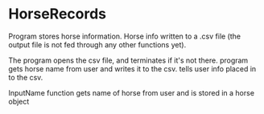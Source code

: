 # HorseRecords

Program stores horse information. 
Horse info written to a .csv file 
(the output file is not fed through any other functions yet).

The program opens the csv file, and terminates if it's not there.
program gets horse name from user and writes it to the csv.
tells user info placed in to the csv.

InputName function gets name of horse from user and is stored in a horse object




